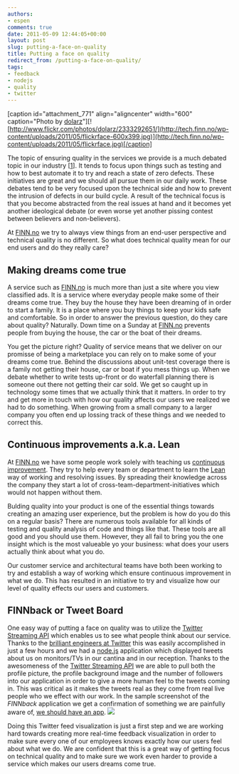 ```yaml
---
authors:
- espen
comments: true
date: 2011-05-09 12:44:05+00:00
layout: post
slug: putting-a-face-on-quality
title: Putting a face on quality
redirect_from: /putting-a-face-on-quality/
tags:
- feedback
- nodejs
- quality
- twitter
---
```


[caption id="attachment_771" align="aligncenter" width="600" caption="Photo by [dolarz](http://www.flickr.com/photos/dolarz)"][![http://www.flickr.com/photos/dolarz/2333292651/](http://tech.finn.no/wp-content/uploads/2011/05/flickrface-600x399.jpg)](http://tech.finn.no/wp-content/uploads/2011/05/flickrface.jpg)[/caption]

The topic of ensuring quality in the services we provide is a much debated topic in our industry [[1](http://gojko.net/2011/04/27/visualising-quality-initial-ideas)]. It tends to focus upon things such as testing and how to best automate it to try and reach a state of zero defects. These initiatives are great and we should all pursue them in our daily work. These debates tend to be very focused upon the technical side and how to prevent the intrusion of defects in our build cycle. A result of the technical focus is that you become abstracted from the real issues at hand and it becomes yet another ideological debate (or even worse yet another pissing contest between believers and non-believers).




At [FINN.no](http://www.finn.no) we try to always view things from an end-user perspective and technical quality is no different. So what does technical quality mean for our end users and do they really care?





## Making dreams come true


A service such as [FINN.no](http://www.finn.no) is much more than just a site where you view classified ads. It is a service where everyday people make some of their dreams come true. They buy the house they have been dreaming of in order to start a family. It is a place where you buy things to keep your kids safe and comfortable. So in order to answer the previous question, do they care about quality? Naturally. Down time on a Sunday at [FINN.no](http://www.finn.no) prevents people from buying the house, the car or the boat of their dreams.

You get the picture right? Quality of service means that we deliver on our promisse of being a marketplace you can rely on to make some of your dreams come true. Behind the discussions about unit-test coverage there is a family not getting their house, car or boat if you mess things up. When we debate whether to write tests up-front or do waterfall planning there is someone out there not getting their car sold. We get so caught up in technology some times that we actually think that it matters. In order to try and get more in touch with how our quality affects our users we realized we had to do something. When growing from a small company to a larger company you often end up lossing track of these things and we needed to correct this.


## Continuous improvements a.k.a. Lean


At [FINN.no](http://www.finn.no) we have some people work solely with teaching us [continuous improvement](http://en.wikipedia.org/wiki/Continuous_improvement_process). They try to help every team or department to learn the [Lean](http://en.wikipedia.org/wiki/Lean_software_development) way of working and resolving issues. By spreading their knowledge across the company they start a lot of cross-team-department-initiatives which would not happen without them.

Bulding quality into your product is one of the essential things towards creating an amazing user experience, but the problem is how do you do this on a regular basis? There are numerous tools available for all kinds of testing and quality analysis of code and things like that. These tools are all good and you should use them. However, they all fail to bring you the one insight which is the most valueable yo your business: what does your users actually think about what you do.

Our customer service and architectural teams have both been working to try and establish a way of working which ensure continuous improvement in what we do. This has resulted in an initiative to try and visualize how our level of quality effects our users and customers.


## FINNback or Tweet Board


One easy way of putting a face on quality was to utilize the [Twitter Streaming API](http://dev.twitter.com/pages/streaming_api) which enables us to see what people think about our service. Thanks to the [brilliant engineers at Twitter](http://dev.twitter.com/) this was easily accomplished in just a few hours and we had a [node.js](http://nodejs.org) application which displayed tweets about us on monitors/TVs in our cantina and in our reception. Thanks to the awesomeness of the [Twitter Streaming API](http://dev.twitter.com/pages/streaming_api) we are able to pull both the profile picture, the profile background image and the number of followers into our application in order to give a more human feel to the tweets coming in. This was critical as it makes the tweets real as they come from real live people who we effect with our work. In the sample screenshot of the _FINNback_ application  we get a confirmation of something we are painfully aware of, [we should have an app](http://twitter.com/#!/AnetteBastnes/status/65843803675820032).
[![](http://tech.finn.no/wp-content/uploads/2011/05/FINNbækk-brettet-600x333.jpg)](http://tech.finn.no/wp-content/uploads/2011/05/FINNbækk-brettet.jpg)

Doing this Twitter feed visualization is just a first step and we are working hard towards creating more real-time feedback visualization in order to make sure every one of our employees knows exactly how our users feel about what we do. We are confident that this is a great way of getting focus on technical quality and to make sure we work even harder to provide a service which makes our users dreams come true.
